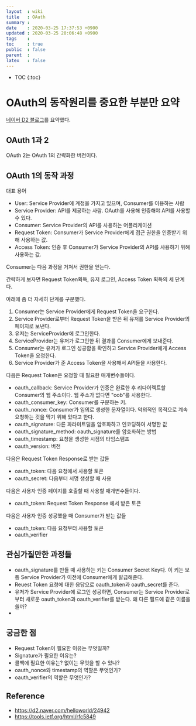 ```yaml
---
layout  : wiki
title   : OAuth
summary : 
date    : 2020-03-25 17:37:53 +0900
updated : 2020-03-25 20:06:48 +0900
tags    : 
toc     : true
public  : false
parent  : 
latex   : false
---
```

* TOC
{:toc}

# OAuth의 동작원리를 중요한 부분만 요약

[네이버 D2 블로그](https://d2.naver.com/helloworld/24942)를 요약했다.

## OAuth 1과 2

OAuth 2는 OAuth 1의 간략화한 버전이다.

## OAuth 1의 동작 과정

대표 용어
* User: Service Provider에 계정을 가지고 있으며, Consumer를 이용하는 사람
* Service Provider: API를 제공하는 사람. OAuth를 사용해 인증해야 API를 사용할 수 있다.
* Consumer: Service Provider의 API를 사용하는 어플리케이션
* Request Token: Consumer가 Service Provider에게 접근 권한을 인증받기 위해 사용하는 값.
* Access Token: 인증 후 Consumer가 Service Provider의 API를 사용하기 위해 사용하는 값.

Consumer는 다음 과정을 거쳐서 권한을 얻는다.

간략하게 보자면 Request Token획득, 유저 로그인, Access Token 획득의 세 단계다.

아래에 좀 더 자세히 단계를 구분했다.
1. Consumer는 Service Provider에게 Request Token을 요구한다.
2. Service Provider로부터 Request Token을 받은 뒤 유저를 Service Provider의 페이지로 보낸다.
3. 유저는 ServiceProvider에 로그인한다.
4. ServiceProvider는 유저가 로그인한 뒤 결과를 Consumer에게 보내준다.
5. Consumer는 유저가 로그인 성공함을 확인하고 Service Provider에게 Access Token을 요청한다.
6. Service Provider가 준 Access Token을 사용해서 API들을 사용한다.

다음은 Request Token은 요청할 때 필요한 매개변수들이다.
* oauth_callback: Service Provider가 인증은 완료한 후 리다이렉트할 Consumer의 웹 주소이다. 웹 주소가 없다면 "oob"를 사용한다.
* oauth_consumer_key: Consumer를 구분하는 키.
* oauth_nonce: Consumer가 임의로 생성한 문자열이다. 악의적인 목적으로 계속 요청하는 것을 막기 위해 있다고 한다.
* oauth_signature: 다른 파라미트덜을 암호화하고 인코딩하여 서명한 값
* oauth_signature_method: oauth_signature를 암호화하는 방법
* oauth_timestamp: 요청을 생성한 시점의 타임스탬프
* oauth_version: 버전

다음은 Request Token Response로 받는 값들
* oauth_token: 다음 요청에서 사용할 토큰
* oauth_secret: 다음부터 서명 생성할 때 사용

다음은 사용자 인증 페이지를 호출할 때 사용할 매개변수들이다.
* oauth_token: Request Token Response 에서 받은 토큰

다음은 사용자 인증 성공했을 때 Consumer가 받는 값들
* oauth_token: 다음 요청부터 사용할 토큰
* oauth_verifier


## 관심가질만한 과정들

* oauth_signature를 만들 때 사용하는 키는 Consumer Secret Key다. 이 키는 보통 Service Provider가 이전에 Consumer에게 발급해준다.
* Reuest Token 요청에 대한 응답으로 oauth_token과 oauth_secret를 준다.
* 유저가 Service Provider에 로그인 성공하면, Consumer는 Service Provider로부터 새로운 oauth_token과 oauth_verifier를 받는다. 왜 다른 필드에 같은 이름을 쓸까?
* 

## 궁금한 점

* Request Token이 필요한 이유는 무엇일까?
* Signature가 필요한 이유는?
* 콜백에 필요한 이유는? 없이는 무엇을 할 수 있나?
* oauth_nonce와 timestamp의 역할은 무엇인가?
* oauth_verifier의 역할은 무엇인가?

## Reference

* https://d2.naver.com/helloworld/24942
* https://tools.ietf.org/html/rfc5849
